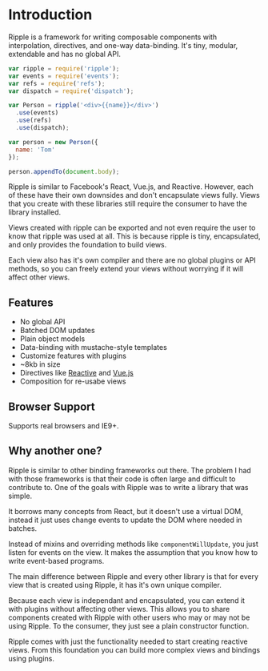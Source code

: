 # Introduction

Ripple is a framework for writing composable components with interpolation, directives, and one-way data-binding. It's tiny, modular, extendable and has no global API.

```js
var ripple = require('ripple');
var events = require('events');
var refs = require('refs');
var dispatch = require('dispatch');

var Person = ripple('<div>{{name}}</div>')
  .use(events)
  .use(refs)
  .use(dispatch);

var person = new Person({
  name: 'Tom'
});

person.appendTo(document.body);
```

Ripple is similar to Facebook's React, Vue.js, and Reactive. However, each of these have their own downsides and don't encapsulate views fully. Views that you create with these libraries still require the consumer to have the library installed.

Views created with ripple can be exported and not even require the user to know that ripple was used at all. This is because ripple is tiny, encapsulated, and only provides the foundation to build views.

Each view also has it's own compiler and there are no global plugins or API methods, so you can freely extend your views without worrying if it will affect other views.

## Features

 * No global API
 * Batched DOM updates
 * Plain object models
 * Data-binding with mustache-style templates
 * Customize features with plugins
 * ~8kb in size
 * Directives like [Reactive](https://github.com/component/reactive) and [Vue.js](http://vuejs.org)
 * Composition for re-usabe views

## Browser Support

Supports real browsers and IE9+.

## Why another one?

Ripple is similar to other binding frameworks out there. The problem I had with those frameworks is that their code is often large and difficult to contribute to. One of the goals with Ripple was to write a library that was simple.

It borrows many concepts from React, but it doesn't use a virtual DOM, instead it just uses change events to update the DOM where needed in batches.

Instead of mixins and overriding methods like `componentWillUpdate`, you just listen for events on the view. It makes the assumption that you know how to write event-based programs.

The main difference between Ripple and every other library is that for every view that is created using Ripple, it has it's own unique compiler.

Because each view is independant and encapsulated, you can extend it with plugins without affecting other views. This allows you to share components created with Ripple with other users who may or may not be using Ripple. To the consumer, they just see a plain constructor function.

Ripple comes with just the functionality needed to start creating reactive views. From this foundation you can build more complex views and bindings using plugins.